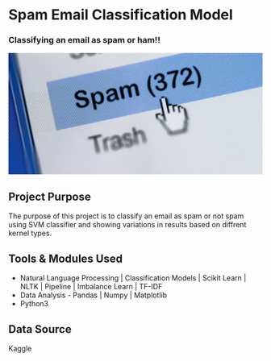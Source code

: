 # Spam Email Classification Model 
### Classifying an email as spam or ham!!

![Spam Email](images/spam.jpg)

## Project Purpose 

The purpose of this project is to classify an email as spam or not spam using SVM classifier and showing variations in results based on diffrent kernel types. 

## Tools & Modules Used

*   Natural Language Processing | Classification Models | Scikit Learn | NLTK | Pipeline | Imbalance Learn | TF-IDF
*   Data Analysis - Pandas | Numpy | Matplotlib
*   Python3

## Data Source
Kaggle